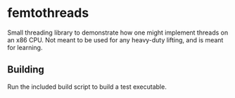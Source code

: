 femtothreads
============

Small threading library to demonstrate how one might implement threads on
an x86 CPU. Not meant to be used for any heavy-duty lifting, and is meant
for learning.

Building
--------

Run the included build script to build a test executable.
